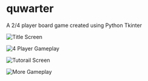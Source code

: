 # quwarter
A 2/4 player board game created using Python Tkinter

![Title Screen](https://github.com/19zhaoj/images/blob/main/Title.PNG)

![4 Player Gameplay](https://github.com/19zhaoj/images/blob/main/gameplay.PNG)

![Tutorail Screen](https://github.com/19zhaoj/images/blob/main/Tutorial.PNG)

![More Gameplay](https://github.com/19zhaoj/images/blob/main/gameplay2.PNG)
